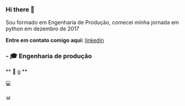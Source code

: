 ### Hi there 👋

Sou formado em Engenharia de Produção, comecei minha jornada em python em dezembro de 2017

**Entre em contato comigo aqui:**
[linkedin](https://www.linkedin.com/in/rocyanfan/)

### - 🎓 Engenharia de produção

** 🧠 g **

💻 

📊 
